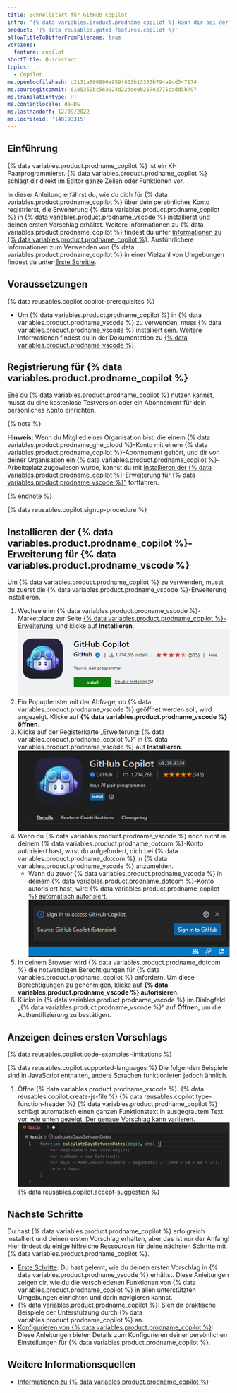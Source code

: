 ```yaml
---
title: Schnellstart für GitHub Copilot
intro: '{% data variables.product.prodname_copilot %} kann dir bei der Programmierung mit Inlinevorschlägen helfen.'
product: '{% data reusables.gated-features.copilot %}'
allowTitleToDifferFromFilename: true
versions:
  feature: copilot
shortTitle: Quickstart
topics:
  - Copilot
ms.openlocfilehash: d2131a506990a959f803b13353b794a9dd347174
ms.sourcegitcommit: 6185352bc563024d22dee0b257e2775cadd5b797
ms.translationtype: HT
ms.contentlocale: de-DE
ms.lasthandoff: 12/09/2022
ms.locfileid: '148193315'
---
```

## Einführung

{% data variables.product.prodname_copilot %} ist ein KI-Paarprogrammierer. {% data variables.product.prodname_copilot %} schlägt dir direkt im Editor ganze Zeilen oder Funktionen vor.

In dieser Anleitung erfährst du, wie du dich für {% data variables.product.prodname_copilot %} über dein persönliches Konto registrierst, die Erweiterung {% data variables.product.prodname_copilot %} in {% data variables.product.prodname_vscode %} installierst und deinen ersten Vorschlag erhältst. Weitere Informationen zu {% data variables.product.prodname_copilot %} findest du unter [Informationen zu {% data variables.product.prodname_copilot %}](/copilot/overview-of-github-copilot/about-github-copilot). Ausführlichere Informationen zum Verwenden von {% data variables.product.prodname_copilot %} in einer Vielzahl von Umgebungen findest du unter [Erste Schritte](/copilot/getting-started-with-github-copilot).

## Voraussetzungen

{% data reusables.copilot.copilot-prerequisites %}
- Um {% data variables.product.prodname_copilot %} in {% data variables.product.prodname_vscode %} zu verwenden, muss {% data variables.product.prodname_vscode %} installiert sein. Weitere Informationen findest du in der Dokumentation zu [{% data variables.product.prodname_vscode %}](https://code.visualstudio.com/).

## Registrierung für {% data variables.product.prodname_copilot %}

Ehe du {% data variables.product.prodname_copilot %} nutzen kannst, musst du eine kostenlose Testversion oder ein Abonnement für dein persönliches Konto einrichten. 

{% note %}

**Hinweis:** Wenn du Mitglied einer Organisation bist, die einem {% data variables.product.prodname_ghe_cloud %}-Konto mit einem {% data variables.product.prodname_copilot %}-Abonnement gehört, und dir von deiner Organisation ein {% data variables.product.prodname_copilot %}-Arbeitsplatz zugewiesen wurde, kannst du mit [Installieren der {% data variables.product.prodname_copilot %}-Erweiterung für {% data variables.product.prodname_vscode %}"](/copilot/quickstart#installing-the-github-copilot-extension-for-visual-studio-code) fortfahren.

{% endnote %}

{% data reusables.copilot.signup-procedure %}

## Installieren der {% data variables.product.prodname_copilot %}-Erweiterung für {% data variables.product.prodname_vscode %}

Um {% data variables.product.prodname_copilot %} zu verwenden, musst du zuerst die {% data variables.product.prodname_vscode %}-Erweiterung installieren.

1. Wechsele im {% data variables.product.prodname_vscode %}-Marketplace zur Seite [{% data variables.product.prodname_copilot %}-Erweiterung](https://marketplace.visualstudio.com/items?itemName=GitHub.copilot), und klicke auf **Installieren**.
   ![Installieren der {% data variables.product.prodname_copilot %}-Erweiterung {% data variables.product.prodname_vscode %}](/assets/images/help/copilot/install-copilot-extension-visual-studio-code.png)
1. Ein Popupfenster mit der Abfrage, ob {% data variables.product.prodname_vscode %} geöffnet werden soll, wird angezeigt. Klicke auf **{% data variables.product.prodname_vscode %} öffnen**.
1. Klicke auf der Registerkarte „Erweiterung: {% data variables.product.prodname_copilot %}“ in {% data variables.product.prodname_vscode %} auf **Installieren**.
   ![Schaltfläche „Installieren“ in {% data variables.product.prodname_vscode %}](/assets/images/help/copilot/in-visual-studio-code-install-button.png)
1. Wenn du {% data variables.product.prodname_vscode %} noch nicht in deinem {% data variables.product.prodname_dotcom %}-Konto autorisiert hast, wirst du aufgefordert, dich bei {% data variables.product.prodname_dotcom %} in {% data variables.product.prodname_vscode %} anzumelden.
   - Wenn du zuvor {% data variables.product.prodname_vscode %} in deinem {% data variables.product.prodname_dotcom %}-Konto autorisiert hast, wird {% data variables.product.prodname_copilot %} automatisch autorisiert.
   ![Screenshot des {% data variables.product.prodname_vscode %}-Autorisierungsbildschirms](/assets/images/help/copilot/vsc-copilot-authorize.png)
1. In deinem Browser wird {% data variables.product.prodname_dotcom %} die notwendigen Berechtigungen für {% data variables.product.prodname_copilot %} anfordern. Um diese Berechtigungen zu genehmigen, klicke auf **{% data variables.product.prodname_vscode %} autorisieren**. 
1. Klicke in {% data variables.product.prodname_vscode %} im Dialogfeld „{% data variables.product.prodname_vscode %}“ auf **Öffnen**, um die Authentifizierung zu bestätigen. 

## Anzeigen deines ersten Vorschlags

{% data reusables.copilot.code-examples-limitations %}

{% data reusables.copilot.supported-languages %} Die folgenden Beispiele sind in JavaScript enthalten, andere Sprachen funktionieren jedoch ähnlich.

1. Öffne {% data variables.product.prodname_vscode %}.
{% data reusables.copilot.create-js-file %} {% data reusables.copilot.type-function-header %} {% data variables.product.prodname_copilot %} schlägt automatisch einen ganzen Funktionstext in ausgegrautem Text vor, wie unten gezeigt. Der genaue Vorschlag kann variieren.
![Erster Vorschlag für {% data variables.product.prodname_vscode %}](/assets/images/help/copilot/first-suggestion-visual-studio-code.png) {% data reusables.copilot.accept-suggestion %}

## Nächste Schritte

Du hast {% data variables.product.prodname_copilot %} erfolgreich installiert und deinen ersten Vorschlag erhalten, aber das ist nur der Anfang! Hier findest du einige hilfreiche Ressourcen für deine nächsten Schritte mit {% data variables.product.prodname_copilot %}.

- [Erste Schritte](/copilot/getting-started-with-github-copilot): Du hast gelernt, wie du deinen ersten Vorschlag in {% data variables.product.prodname_vscode %} erhältst. Diese Anleitungen zeigen dir, wie du die verschiedenen Funktionen von {% data variables.product.prodname_copilot %} in allen unterstützten Umgebungen einrichten und darin navigieren kannst.
- [{% data variables.product.prodname_copilot %}](https://copilot.github.com/): Sieh dir praktische Beispiele der Unterstützung durch {% data variables.product.prodname_copilot %} an.
- [Konfigurieren von {% data variables.product.prodname_copilot %}](/copilot/configuring-github-copilot): Diese Anleitungen bieten Details zum Konfigurieren deiner persönlichen Einstellungen für {% data variables.product.prodname_copilot %}.


## Weitere Informationsquellen

- [Informationen zu {% data variables.product.prodname_copilot %}](/copilot/overview-of-github-copilot/about-github-copilot)
